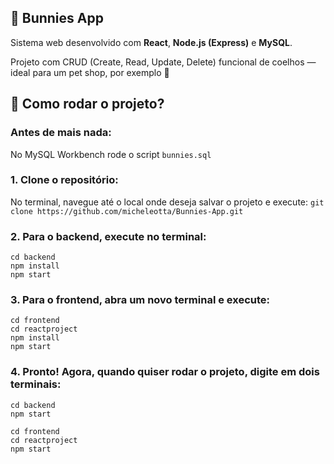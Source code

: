 ## 🐇 Bunnies App

Sistema web desenvolvido com **React**, **Node.js (Express)** e **MySQL**.

Projeto com CRUD (Create, Read, Update, Delete) funcional de coelhos — ideal para um pet shop, por exemplo 🐰

## 💭 Como rodar o projeto? 

### Antes de mais nada:
No MySQL Workbench rode o script `bunnies.sql`

### 1. Clone o repositório:
No terminal, navegue até o local onde deseja salvar o projeto e execute: 
 `git clone https://github.com/micheleotta/Bunnies-App.git`


### 2. Para o backend, execute no terminal:
```
cd backend
npm install
npm start
```

### 3. Para o frontend, abra um novo terminal e execute:
   
```
cd frontend
cd reactproject
npm install
npm start
```

### 4. Pronto! Agora, quando quiser rodar o projeto, digite em dois terminais:
```
cd backend
npm start
```
 ```
cd frontend
cd reactproject
npm start
```

